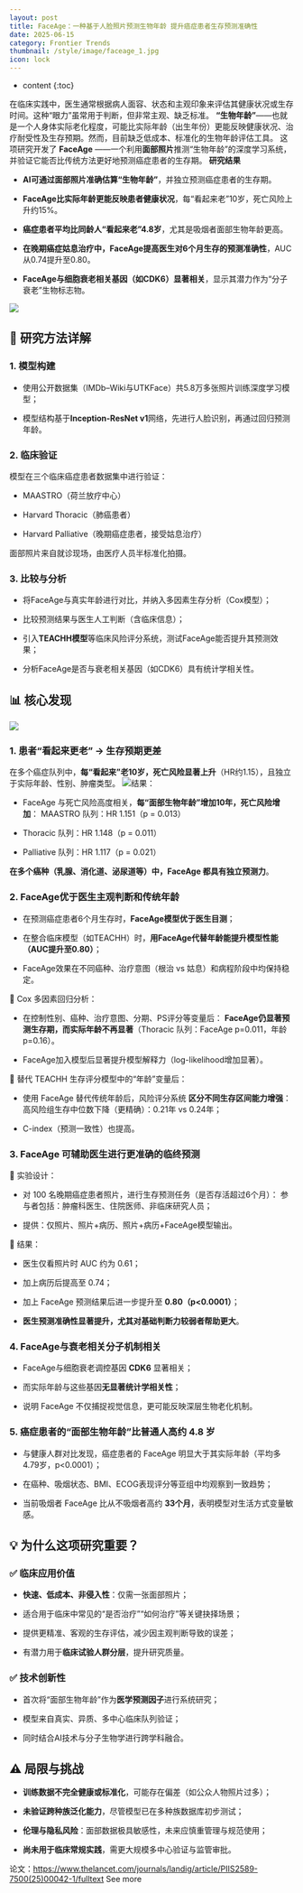```yaml
---
layout: post
title: FaceAge：一种基于人脸照片预测生物年龄 提升癌症患者生存预测准确性
date: 2025-06-15
category: Frontier Trends
thumbnail: /style/image/faceage_1.jpg
icon: lock
---
```

* content
{:toc}

在临床实践中，医生通常根据病人面容、状态和主观印象来评估其健康状况或生存时间。这种“眼力”虽常用于判断，但非常主观、缺乏标准。
**“生物年龄”**——也就是一个人身体实际老化程度，可能比实际年龄（出生年份）更能反映健康状况、治疗耐受性及生存预期。然而，目前缺乏低成本、标准化的生物年龄评估工具。
这项研究开发了 **FaceAge** ——一个利用**面部照片**推测“生物年龄”的深度学习系统，并验证它能否比传统方法更好地预测癌症患者的生存期。
**研究结果**

- **AI可通过面部照片准确估算“生物年龄”**，并独立预测癌症患者的生存期。

- **FaceAge比实际年龄更能反映患者健康状况**，每“看起来老”10岁，死亡风险上升约15%。

- **癌症患者平均比同龄人“看起来老”4.8岁**，尤其是吸烟者面部生物年龄更高。

- **在晚期癌症姑息治疗中，FaceAge提高医生对6个月生存的预测准确性**，AUC从0.74提升至0.80。

- **FaceAge与细胞衰老相关基因（如CDK6）显著相关**，显示其潜力作为“分子衰老”生物标志物。

![](https://assets-v2.circle.so/186y4rjpt710lbv2o61t0b3p5bgf)
## 🔧 研究方法详解

### 1. **模型构建**

- 使用公开数据集（IMDb–Wiki与UTKFace）共5.8万多张照片训练深度学习模型；

- 模型结构基于**Inception-ResNet v1**网络，先进行人脸识别，再通过回归预测年龄。

### 2. **临床验证**
模型在三个临床癌症患者数据集中进行验证：

- MAASTRO（荷兰放疗中心）

- Harvard Thoracic（肺癌患者）

- Harvard Palliative（晚期癌症患者，接受姑息治疗）

面部照片来自就诊现场，由医疗人员半标准化拍摄。

### 3. **比较与分析**

- 将FaceAge与真实年龄进行对比，并纳入多因素生存分析（Cox模型）；

- 比较预测结果与医生人工判断（含临床信息）；

- 引入**TEACHH模型**等临床风险评分系统，测试FaceAge能否提升其预测效果；

- 分析FaceAge是否与衰老相关基因（如CDK6）具有统计学相关性。

## 📊 核心发现
![](https://assets-v2.circle.so/dw2283ccm4ipb8yawjr9i0z9l3v2)
### 1. 患者“看起来更老” → 生存预期更差
在多个癌症队列中，**每“看起来”老10岁，死亡风险显著上升**（HR约1.15），且独立于实际年龄、性别、肿瘤类型。
![](https://assets-v2.circle.so/ckd4emrivj4vc1tv5op8y324lzko)结果：

- FaceAge 与死亡风险高度相关，**每“面部生物年龄”增加10年，死亡风险增加**：
MAASTRO 队列：HR 1.151（p = 0.013）

- Thoracic 队列：HR 1.148（p = 0.011）

- Palliative 队列：HR 1.117（p = 0.021）

**在多个癌种（乳腺、消化道、泌尿道等）中，FaceAge 都具有独立预测力**。

### 2. FaceAge优于医生主观判断和传统年龄

- 在预测癌症患者6个月生存时，**FaceAge模型优于医生目测**；

- 在整合临床模型（如TEACHH）时，**用FaceAge代替年龄能提升模型性能（AUC提升至0.80）**；

- FaceAge效果在不同癌种、治疗意图（根治 vs 姑息）和病程阶段中均保持稳定。

🧮 Cox 多因素回归分析：

- 在控制性别、癌种、治疗意图、分期、PS评分等变量后：
**FaceAge仍显著预测生存期，而实际年龄不再显著**（Thoracic 队列：FaceAge p=0.011，年龄 p=0.16）。

- FaceAge加入模型后显著提升模型解释力（log-likelihood增加显著）。

🔁 替代 TEACHH 生存评分模型中的“年龄”变量后：

- 使用 FaceAge 替代传统年龄后，风险评分系统 **区分不同生存区间能力增强**：
高风险组生存中位数下降（更精确）：0.21年 vs 0.24年；

- C-index（预测一致性）也提高。

### 3. **FaceAge 可辅助医生进行更准确的临终预测**
🧪 实验设计：

- 对 100 名晚期癌症患者照片，进行生存预测任务（是否存活超过6个月）：
参与者包括：肿瘤科医生、住院医师、非临床研究人员；

- 提供：仅照片、照片+病历、照片+病历+FaceAge模型输出。

🧾 结果：

- 医生仅看照片时 AUC 约为 0.61；

- 加上病历后提高至 0.74；

- 加上 FaceAge 预测结果后进一步提升至 **0.80（p<0.0001）**；

- **医生预测准确性显著提升，尤其对基础判断力较弱者帮助更大**。

### 4. FaceAge与衰老相关分子机制相关

- FaceAge与细胞衰老调控基因 **CDK6** 显著相关；

- 而实际年龄与这些基因**无显著统计学相关性**；

- 说明 FaceAge 不仅捕捉视觉信息，更可能反映深层生物老化机制。

### 5. **癌症患者的“面部生物年龄”比普通人高约 4.8 岁**

- 与健康人群对比发现，癌症患者的 FaceAge 明显大于其实际年龄（平均多4.79岁，p<0.0001）；

- 在癌种、吸烟状态、BMI、ECOG表现评分等亚组中均观察到一致趋势；

- 当前吸烟者 FaceAge 比从不吸烟者高约 **33个月**，表明模型对生活方式变量敏感。

## 💡 为什么这项研究重要？

### ✅ 临床应用价值

- **快速、低成本、非侵入性**：仅需一张面部照片；

- 适合用于临床中常见的“是否治疗”“如何治疗”等关键抉择场景；

- 提供更精准、客观的生存评估，减少因主观判断导致的误差；

- 有潜力用于**临床试验人群分层**，提升研究质量。

### ✅ 技术创新性

- 首次将“面部生物年龄”作为**医学预测因子**进行系统研究；

- 模型来自真实、异质、多中心临床队列验证；

- 同时结合AI技术与分子生物学进行跨学科融合。

## ⚠️ 局限与挑战

- **训练数据不完全健康或标准化**，可能存在偏差（如公众人物照片过多）；

- **未验证跨种族泛化能力**，尽管模型已在多种族数据库初步测试；

- **伦理与隐私风险**：面部数据极具敏感性，未来应慎重管理与规范使用；

- **尚未用于临床常规实践**，需更大规模多中心验证与监管审批。

论文：https://www.thelancet.com/journals/landig/article/PIIS2589-7500(25)00042-1/fulltext
See more